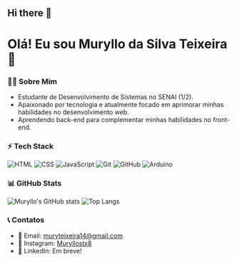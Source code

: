 ## Hi there 👋

<!--
**Muryllost/Muryllost** is a ✨ _special_ ✨ repository because its `README.md` (this file) appears on your GitHub profile.

Here are some ideas to get you started:

- 🔭 I’m currently working on ...
- 🌱 I’m currently learning ...
- 👯 I’m looking to collaborate on ...
- 🤔 I’m looking for help with ...
- 💬 Ask me about ...
- 📫 How to reach me: ...
- 😄 Pronouns: ...
- ⚡ Fun fact: ...
-->
# Olá! Eu sou Muryllo da Silva Teixeira 👋

### 👨‍💻 Sobre Mim
- Estudante de Desenvolvimento de Sistemas no SENAI (1/2).
- Apaixonado por tecnologia e atualmente focado em aprimorar minhas habilidades no desenvolvimento web.
- Aprendendo back-end para complementar minhas habilidades no front-end.

### ⚡ Tech Stack
![HTML](https://img.shields.io/badge/HTML5-E34F26?style=flat-square&logo=html5&logoColor=white)
![CSS](https://img.shields.io/badge/CSS3-1572B6?style=flat-square&logo=css3&logoColor=white)
![JavaScript](https://img.shields.io/badge/JavaScript-F7DF1E?style=flat-square&logo=javascript&logoColor=black)
![Git](https://img.shields.io/badge/Git-F05032?style=flat-square&logo=git&logoColor=white)
![GitHub](https://img.shields.io/badge/GitHub-181717?style=flat-square&logo=github&logoColor=white)
![Arduino](https://img.shields.io/badge/Arduino-00979D?style=flat-square&logo=arduino&logoColor=white)

### 📊 GitHub Stats
![Muryllo's GitHub stats](https://github-readme-stats.vercel.app/api?username=seu-usuario&show_icons=true&theme=radical)
![Top Langs](https://github-readme-stats.vercel.app/api/top-langs/?username=seu-usuario&layout=compact&theme=radical)

### 📞 Contatos
- 📧 Email: [muryteixeira14@gmail.com](mailto:muryteixeira14@gmail.com)
- 📸 Instagram: [Muryllostx8](https://www.instagram.com/Muryllostx8)
- 💼 LinkedIn: Em breve!
